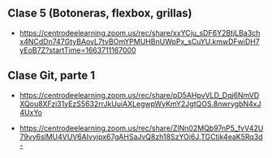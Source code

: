 ## Clase 5 (Botoneras, flexbox, grillas)

* https://centrodeelearning.zoom.us/rec/share/xxYCju_sDF6Y2BtjLBa3chx4NCdDn747GtyBAovL7tvBOmYPMUHBnUWpPx_sCuYU.kmwDFwiDH7yEoB7Z?startTime=1663711167000

## Clase Git, parte 1

* https://centrodeelearning.zoom.us/rec/share/pD5AHpvVLD_Dqj6NmVDXQou8XFzi31yEzS5632rrJkUuiAXLegwpWyKmY2JgtQOS.8nwrygbN4xJ4UxYo

* https://centrodeelearning.zoom.us/rec/share/ZlNn02MQb97nP5_fvV42U79vy6slMU4VUV6AIvyipx67gAHSaJvQ8zh18SzYOi6J.TGCtjk4eaK5Rq3d-
